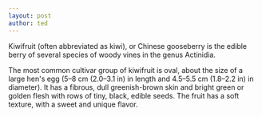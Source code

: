 ```yaml
---
layout: post
author: ted
---
```

Kiwifruit (often abbreviated as kiwi), or Chinese gooseberry is the
edible berry of several species of woody vines in the genus Actinidia.

The most common cultivar group of kiwifruit is oval, about the size of a
large hen's egg (5–8 cm (2.0–3.1 in) in length and 4.5–5.5 cm (1.8–2.2
in) in diameter). It has a fibrous, dull greenish-brown skin and bright
green or golden flesh with rows of tiny, black, edible seeds. The fruit
has a soft texture, with a sweet and unique flavor.
